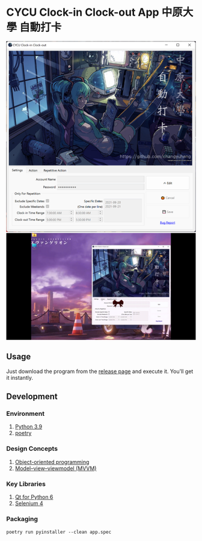 # CYCU Clock-in Clock-out App 中原大學 自動打卡

![doc/screenshot.png](doc/screenshot.png)
![doc/screencast.gif](doc/screencast.gif)

## Usage

Just download the program from the [release page](https://github.com/changyuheng/cycu-clock-in-clock-out-app/releases) and execute it. You'll get it instantly.

## Development

### Environment

1. [Python 3.9](https://www.python.org/)
2. [poetry](https://python-poetry.org/)

### Design Concepts

1. [Object-oriented programming](https://en.wikipedia.org/wiki/Object-oriented_programming)
2. [Model–view–viewmodel (MVVM)](https://en.wikipedia.org/wiki/Model%E2%80%93view%E2%80%93viewmodel)

### Key Libraries

1. [Qt for Python 6](https://www.qt.io/qt-for-python)
2. [Selenium 4](https://www.selenium.dev/)

### Packaging

```
poetry run pyinstaller --clean app.spec
```
